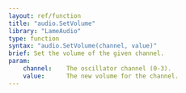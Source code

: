 ```yaml
---
layout: ref/function
title: "audio.SetVolume"
library: "LameAudio"
type: function
syntax: "audio.SetVolume(channel, value)"
brief: Set the volume of the given channel.
param:
    channel:    The oscillator channel (0-3).
    value:      The new volume for the channel.
---
```


